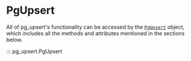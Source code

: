 # PgUpsert

All of pg_upsert's functionality can be accessed by the [`PgUpsert`](.) object, which
includes all the methods and attributes mentioned in the sections below.

::: pg_upsert.PgUpsert
